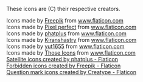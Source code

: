 
These icons are (C) their respective creators.

<div>Icons made by <a href="https://www.freepik.com" title="Freepik">Freepik</a> from <a href="https://www.flaticon.com/" title="Flaticon">www.flaticon.com</a></div>
<div>Icons made by <a href="https://www.flaticon.com/authors/pixel-perfect" title="Pixel perfect">Pixel perfect</a> from <a href="https://www.flaticon.com/" title="Flaticon">www.flaticon.com</a></div>
<div>Icons made by <a href="https://www.flaticon.com/authors/phatplus" title="phatplus">phatplus</a> from <a href="https://www.flaticon.com/" title="Flaticon">www.flaticon.com</a></div>
<div>Icons made by <a href="https://www.flaticon.com/authors/kiranshastry" title="Kiranshastry">Kiranshastry</a> from <a href="https://www.flaticon.com/" title="Flaticon">www.flaticon.com</a></div>
<div>Icons made by <a href="https://www.flaticon.com/authors/yut1655" title="yut1655">yut1655</a> from <a href="https://www.flaticon.com/" title="Flaticon">www.flaticon.com</a></div>
<div>Icons made by <a href="" title="Those Icons">Those Icons</a> from <a href="https://www.flaticon.com/" title="Flaticon">www.flaticon.com</a></div>
<div><a href="https://www.flaticon.com/free-icons/satellite" title="satellite icons">Satellite icons created by phatplus - Flaticon</a></div>
<div><a href="https://www.flaticon.com/free-icons/forbidden" title="forbidden icons">Forbidden icons created by Freepik - Flaticon</a></div>
<div><a href="https://www.flaticon.com/free-icons/question-mark" title="question mark icons">Question mark icons created by Creatype - Flaticon</a></div>